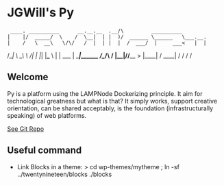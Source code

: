 # JGWill's Py

     ____. __________      __.__.__  .__/\         __________
    |    |/  _____/  \    /  \__|  | |  )/  ______ \______   \___.__.
    |    /   \  __\   \/\/   /  |  | |  |  /  ___/  |     ___<   |  |
/\__|    \    \_\  \        /|  |  |_|  |__\___ \   |    |    \___  |
\________|\______  /\__/\  / |__|____/____/____  >  |____|    / ____|
                 \/      \/                    \/             \/

## Welcome

Py is a platform using the LAMPNode Dockerizing principle.  It aim for technological greatness but what is that? It simply works, support creative orientation, can be shared acceptably, is the foundation (infrastructurally speaking) of web platforms.

[See Git Repo](https://github.com/jgwill/py)

## Useful command
* Link Blocks in a theme: > cd wp-themes/mytheme ; ln -sf ../twentynineteen/blocks ./blocks
